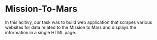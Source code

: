 # Mission-To-Mars

In this acitivy, our task was to build web application that scrapes various websites for data related to the Mission to Mars and displays the information in a single HTML page.
